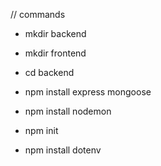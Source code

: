 // commands
- mkdir backend
- mkdir frontend
  
- cd backend
- npm install express mongoose
- npm install nodemon
- npm init
- npm install dotenv


